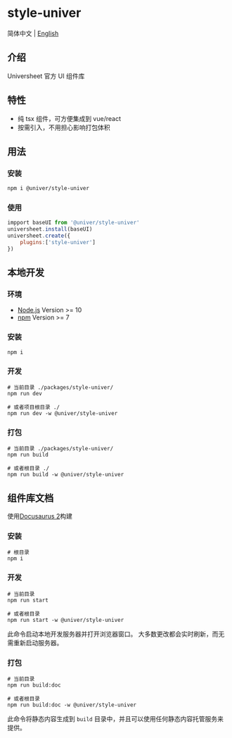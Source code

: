 # style-univer

简体中文 | [English](./README.md)

## 介绍

Universheet 官方 UI 组件库

## 特性

-   纯 tsx 组件，可方便集成到 vue/react
-   按需引入，不用担心影响打包体积

## 用法

### 安装

```bash
npm i @univer/style-univer
```

### 使用

```js
impport baseUI from '@univer/style-univer'
universheet.install(baseUI)
universheet.create({
    plugins:['style-univer']
})
```

## 本地开发

### 环境

-   [Node.js](https://nodejs.org/en/) Version >= 10
-   [npm](https://www.npmjs.com/) Version >= 7

### 安装

```
npm i
```

### 开发

```
# 当前目录 ./packages/style-univer/
npm run dev

# 或者项目根目录 ./
npm run dev -w @univer/style-univer
```

### 打包

```
# 当前目录 ./packages/style-univer/
npm run build

# 或者根目录 ./
npm run build -w @univer/style-univer
```

## 组件库文档

使用[Docusaurus 2](https://docusaurus.io/)构建

### 安装

```console
# 根目录
npm i
```

### 开发

```console
# 当前目录
npm run start

# 或者根目录
npm run start -w @univer/style-univer
```

此命令启动本地开发服务器并打开浏览器窗口。 大多数更改都会实时刷新，而无需重新启动服务器。

### 打包

```console
# 当前目录
npm run build:doc

# 或者根目录
npm run build:doc -w @univer/style-univer
```

此命令将静态内容生成到 `build` 目录中，并且可以使用任何静态内容托管服务来提供。
